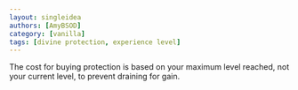 ```yaml
---
layout: singleidea
authors: [AmyBSOD]
category: [vanilla]
tags: [divine protection, experience level]
---
```

The cost for buying protection is based on your maximum level reached, not your current level, to prevent draining for gain.
